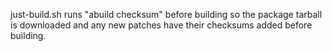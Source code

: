 
just-build.sh runs "abuild checksum" before building so the package tarball is
downloaded and any new patches have their checksums added before building.
